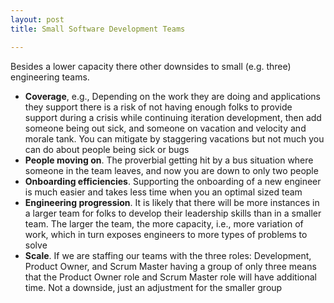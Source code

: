 ```yaml
---
layout: post
title: Small Software Development Teams

---
```

<amp-img width="4032" height="3024" layout="responsive" src="{{ site.url }}/assets/images/2017-10-19-team-doughnuts.jpg"></amp-img>

Besides a lower capacity there other downsides to small (e.g. three) engineering teams.

* **Coverage**, e.g., Depending on the work they are doing and applications they support there is a risk of not having enough folks to provide support during a crisis while continuing iteration development, then add someone being out sick, and someone on vacation and velocity and morale tank. You can mitigate by staggering vacations but not much you can do about people being sick or bugs
* **People moving on**. The proverbial getting hit by a bus situation where someone in the team leaves, and now you are down to only two people
* **Onboarding efficiencies**. Supporting the onboarding of a new engineer is much easier and takes less time when you an optimal sized team
* **Engineering progression**. It is likely that there will be more instances in a larger team for folks to develop their leadership skills than in a smaller team. The larger the team, the more capacity, i.e., more variation of work, which in turn exposes engineers to more types of problems to solve
* **Scale**. If we are staffing our teams with the three roles: Development, Product Owner, and Scrum Master having a group of only three means that the Product Owner role and Scrum Master role will have additional time. Not a downside, just an adjustment for the smaller group
